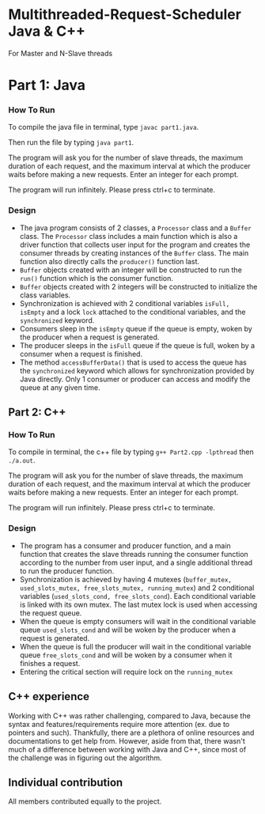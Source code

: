 # Multithreaded-Request-Scheduler Java & C++
For Master and N-Slave threads

# Part 1: Java
### How To Run
To compile the java file in terminal, type `javac part1.java`.

Then run the file by typing `java part1`.

The program will ask you for the number of slave threads, the maximum duration of each request, and the maximum interval at which the producer waits before making a new requests. Enter an integer for each prompt.

The program will run infinitely. Please press ctrl+c to terminate.

### Design
* The java program consists of 2 classes, a `Processor` class and a `Buffer` class. The `Processor` class includes a main function which is also a driver function that collects user input for the program and creates the consumer threads by creating instances of the `Buffer` class. The main function also directly calls the `producer()` function last.  
* `Buffer` objects created with an integer will be constructed to run the `run()` function which is the consumer function. 
* `Buffer` objects created with 2 integers will be constructed to initialize the class variables.
* Synchronization is achieved with 2 conditional variables `isFull, isEmpty` and a lock `lock` attached to the conditional variables, and the `synchronized` keyword. 
* Consumers sleep in the `isEmpty` queue if the queue is empty, woken by the producer when a request is generated.
* The producer sleeps in the `isFull` queue if the queue is full, woken by a consumer when a request is finished.
* The method `accessBufferData()` that is used to access the queue has the `synchronized` keyword which allows for synchronization provided by Java directly. Only 1 consumer or producer can access and modify the queue at any given time. 


## Part 2: C++
### How To Run
To compile in terminal, the c++ file by typing `g++ Part2.cpp -lpthread` then `./a.out`.

The program will ask you for the number of slave threads, the maximum duration of each request, and the maximum interval at which the producer waits before making a new requests. Enter an integer for each prompt.

The program will run infinitely. Please press ctrl+c to terminate.

### Design
* The program has a consumer and producer function, and a main function that creates the slave threads running the consumer function according to the number from user input, and a single additional thread to run the producer function. 
* Synchronization is achieved by having 4 mutexes (`buffer_mutex, used_slots_mutex, free_slots_mutex, running_mutex`) and 2 conditional variables (`used_slots_cond, free_slots_cond`). Each conditional variable is linked with its own mutex. The last mutex lock is used when accessing the request queue. 
* When the queue is empty consumers will wait in the conditional variable queue `used_slots_cond` and will be woken by the producer when a request is generated. 
* When the queue is full the producer will wait in the conditional variable queue `free_slots_cond` and will be woken by a consumer when it finishes a request. 
* Entering the critical section will require lock on the `running_mutex` 



## C++ experience
Working with C++ was rather challenging, compared to Java, because the syntax and features/requirements require more attention (ex. due to pointers and such). Thankfully, there are a plethora of online resources and documentations to get help from. However, aside from that, there wasn't much of a difference between working with Java and C++, since most of the challenge was in figuring out the algorithm.

## Individual contribution
All members contributed equally to the project. 
